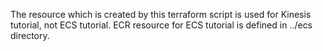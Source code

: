 The resource which is created by this terraform script is used for Kinesis tutorial, not ECS tutorial.
ECR resource for ECS tutorial is defined in ../ecs directory.
